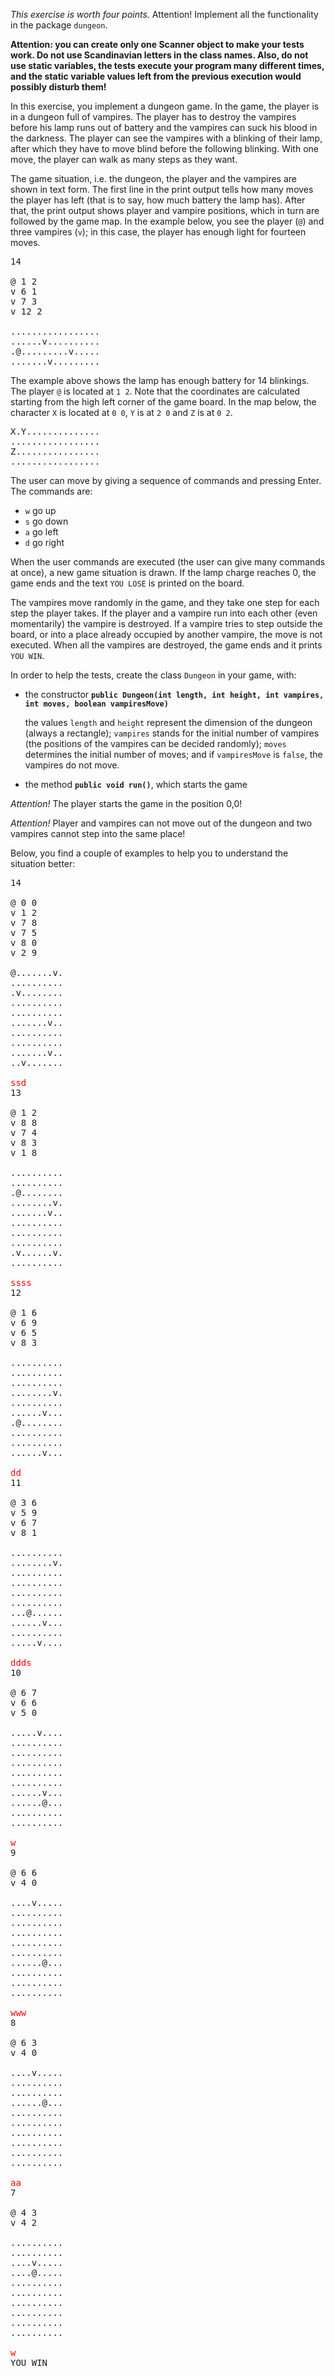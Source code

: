 _This exercise is worth four points._ Attention! Implement all the functionality in the package `dungeon`.

**Attention: you can create only one Scanner object to make your tests work. Do not use Scandinavian letters in the class names. Also, do not use static variables, the tests execute your program many different times, and the static variable values left from the previous execution would possibly disturb them!**

In this exercise, you implement a dungeon game. In the game, the player is in a dungeon full of vampires. The player has to destroy the vampires before his lamp runs out of battery and the vampires can suck his blood in the darkness. The player can see the vampires with a blinking of their lamp, after which they have to move blind before the following blinking. With one move, the player can walk as many steps as they want.

The game situation, i.e. the dungeon, the player and the vampires are shown in text form. The first line in the print output tells how many moves the player has left (that is to say, how much battery the lamp has). After that, the print output shows player and vampire positions, which in turn are followed by the game map. In the example below, you see the player (`@`) and three vampires (`v`); in this case, the player has enough light for fourteen moves.

<pre>
14

@ 1 2
v 6 1
v 7 3
v 12 2

.................
......v..........
.@.........v.....
.......v.........
</pre>

The example above shows the lamp has enough battery for 14 blinkings. The player `@` is located at `1 2`. Note that the coordinates are calculated starting from the high left corner of the game board. In the map below, the character `X` is located at `0 0`, `Y` is at `2 0` and `Z` is at `0 2`.

<pre>
X.Y..............
.................
Z................
.................
</pre>

The user can move by giving a sequence of commands and pressing Enter. The commands are:

* `w` go up
* `s` go down
* `a` go left
* `d` go right

When the user commands are executed (the user can give many commands at once), a new game situation is drawn. If the lamp charge reaches 0, the game ends and the text `YOU LOSE` is printed on the board.

The vampires move randomly in the game, and they take one step for each step the player takes. If the player and a vampire run into each other (even momentarily) the vampire is destroyed. If a vampire tries to step outside the board, or into a place already occupied by another vampire, the move is not executed. When all the vampires are destroyed, the game ends and it prints `YOU WIN`.

In order to help the tests, create the class `Dungeon` in your game, with:

* the constructor **`public Dungeon(int length, int height, int vampires, int moves, boolean vampiresMove)`**

    the values `length` and `height` represent the dimension of the dungeon (always a rectangle); `vampires` stands for the initial number of vampires (the positions of the vampires can be decided randomly); `moves` determines the initial number of moves; and if `vampiresMove` is `false`, the vampires do not move.

* the method **`public void run()`**, which starts the game

_Attention!_ The player starts the game in the position 0,0!

_Attention!_ Player and vampires can not move out of the dungeon and two vampires cannot step into the same place!

Below, you find a couple of examples to help you to understand the situation better:

<pre>
14

@ 0 0
v 1 2
v 7 8
v 7 5
v 8 0
v 2 9

@.......v.
..........
.v........
..........
..........
.......v..
..........
..........
.......v..
..v.......

<font color="red">ssd</font>
13

@ 1 2
v 8 8
v 7 4
v 8 3
v 1 8

..........
..........
.@........
........v.
.......v..
..........
..........
..........
.v......v.
..........

<font color="red">ssss</font>
12

@ 1 6
v 6 9
v 6 5
v 8 3

..........
..........
..........
........v.
..........
......v...
.@........
..........
..........
......v...

<font color="red">dd</font>
11

@ 3 6
v 5 9
v 6 7
v 8 1

..........
........v.
..........
..........
..........
..........
...@......
......v...
..........
.....v....

<font color="red">ddds</font>
10

@ 6 7
v 6 6
v 5 0

.....v....
..........
..........
..........
..........
..........
......v...
......@...
..........
..........

<font color="red">w</font>
9

@ 6 6
v 4 0

....v.....
..........
..........
..........
..........
..........
......@...
..........
..........
..........

<font color="red">www</font>
8

@ 6 3
v 4 0

....v.....
..........
..........
......@...
..........
..........
..........
..........
..........
..........

<font color="red">aa</font>
7

@ 4 3
v 4 2

..........
..........
....v.....
....@.....
..........
..........
..........
..........
..........
..........

<font color="red">w</font>
YOU WIN
</pre>